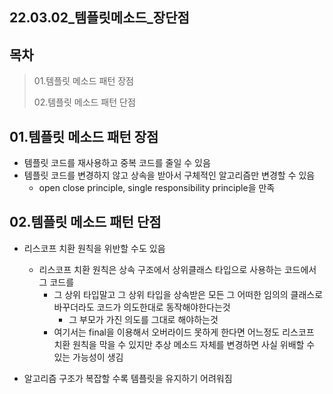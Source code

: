 ## 22.03.02_템플릿메소드_장단점

## 목차

> 01.템플릿 메소드 패턴 장점
>
> 02.템플릿 메소드 패턴 단점

## 01.템플릿 메소드 패턴 장점

- 템플릿 코드를 재사용하고 중복 코드를 줄일 수 있음
- 템플릿 코드를 변경하지 않고 상속을 받아서 구체적인 알고리즘만 변경할 수 있음
  - open close principle, single responsibility principle을 만족

## 02.템플릿 메소드 패턴 단점

- 리스코프 치환 원칙을 위반할 수도 있음

  - 리스코프 치환 원칙은 상속 구조에서 상위클래스 타입으로 사용하는 코드에서 그 코드를
    - 그 상위 타입말고 그 상위 타입을 상속받은 모든 그 어떠한 임의의 클래스로 바꾸더라도 코드가 의도한대로 동작해야한다는것
      - 그 부모가 가진 의도를 그대로 해야하는것
    - 여기서는 final을 이용해서 오버라이드 못하게 한다면 어느정도 리스코프 치환 원칙을 막을 수 있지만 추상 메소드 자체를 변경하면 사실 위배할 수 있는 가능성이 생김

- 알고리즘 구조가 복잡할 수록 템플릿을 유지하기 어려워짐

  